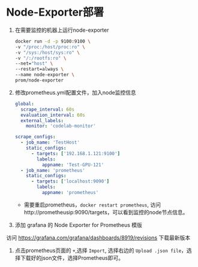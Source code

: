 # Node-Exporter部署

1. 在需要监控的机器上运行node-exporter

    ```bash
    docker run -d -p 9100:9100 \
    -v "/proc:/host/proc:ro" \
    -v "/sys:/host/sys:ro" \
    -v "/:/rootfs:ro" \
    --net="host" \
    --restart=always \
    --name node-exporter \
    prom/node-exporter
    ```

1. 修改prometheus.yml配置文件，加入node监控信息

    ```yml
    global:
      scrape_interval: 60s
      evaluation_interval: 60s
      external_labels:
        monitor: 'codelab-monitor'

    scrape_configs:
      - job_name: 'TestHost'
        static_configs:
          - targets: ['192.168.1.121:9100']
            labels:
              appname: 'Test-GPU-121'
      - job_name: 'prometheus'
        static_configs:
          - targets: ['localhost:9090']
            labels:
              appname: 'prometheus'
    ```

    * 需要重启prometheus，`docker restart prometheus`, 访问 http://prometheusip:9090/targets，可以看到监控的node节点信息。

1. 添加 grafana 的 Node Exporter for Prometheus 模版

访问 https://grafana.com/grafana/dashboards/8919/revisions 下载最新版本

1. 点击prometheus页面的 `+`,选择 `Import`, 选择右边的 `Upload .json file`，选择下载好的json文件，选择Prometheus即可。
